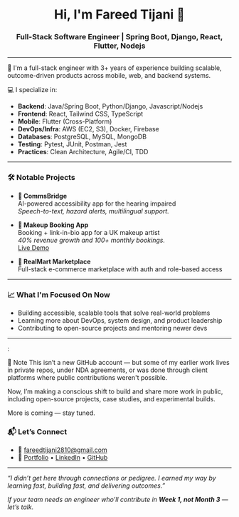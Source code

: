 <h1 align="center">Hi, I'm Fareed Tijani 👋</h1>
<h3 align="center">Full-Stack Software Engineer | Spring Boot, Django, React, Flutter, Nodejs</h3>

---

🚀 I'm a full-stack engineer with 3+ years of experience building scalable, outcome-driven products across mobile, web, and backend systems.

💻 I specialize in:
- **Backend**: Java/Spring Boot, Python/Django, Javascript/Nodejs
- **Frontend**: React, Tailwind CSS, TypeScript
- **Mobile**: Flutter (Cross-Platform)
- **DevOps/Infra**: AWS (EC2, S3), Docker, Firebase
- **Databases**: PostgreSQL, MySQL, MongoDB
- **Testing**: Pytest, JUnit, Postman, Jest
- **Practices**: Clean Architecture, Agile/CI, TDD

---

### 🛠 Notable Projects

- **🦻 CommsBridge**  
  AI-powered accessibility app for the hearing impaired  
  _Speech-to-text, hazard alerts, multilingual support._  
  

- **💄 Makeup Booking App**  
  Booking + link-in-bio app for a UK makeup artist  
  _40% revenue growth and 100+ monthly bookings._  
  [Live Demo](https://fabhands-link.vercel.app/)
  
- **🛒 RealMart Marketplace**  
  Full-stack e-commerce marketplace with auth and role-based access  
  

---

### 📈 What I'm Focused On Now

- Building accessible, scalable tools that solve real-world problems
- Learning more about DevOps, system design, and product leadership
- Contributing to open-source projects and mentoring newer devs

---

:

📌 Note
This isn’t a new GitHub account — but some of my earlier work lives in private repos, under NDA agreements, or was done through client platforms where public contributions weren't possible.

Now, I’m making a conscious shift to build and share more work in public, including open-source projects, case studies, and experimental builds.

More is coming — stay tuned.




### 📬 Let’s Connect

- 📧 fareedtijani2810@gmail.com
- 💼 [Portfolio](https://fareedtijani.vercel.app/) • [LinkedIn](https://www.linkedin.com/in/fareed-tijani-b693492b9/) • [GitHub](https://github.com/Tijanifareed)

---

_“I didn’t get here through connections or pedigree. I earned my way by learning fast, building fast, and delivering outcomes.”_

_If your team needs an engineer who’ll contribute in **Week 1, not Month 3** — let’s talk._
